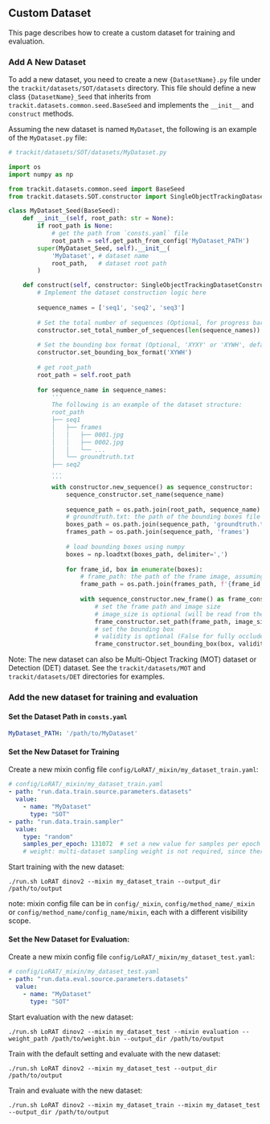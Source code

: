 ## Custom Dataset

This page describes how to create a custom dataset for training and evaluation.

### Add A New Dataset
To add a new dataset, you need to create a new `{DatasetName}.py` file under the `trackit/datasets/SOT/datasets` directory. This file should define a new class `{DatasetName}_Seed` that inherits from `trackit.datasets.common.seed.BaseSeed` and implements the `__init__` and `construct` methods.

Assuming the new dataset is named `MyDataset`, the following is an example of the `MyDataset.py` file:
```python
# trackit/datasets/SOT/datasets/MyDataset.py

import os
import numpy as np

from trackit.datasets.common.seed import BaseSeed
from trackit.datasets.SOT.constructor import SingleObjectTrackingDatasetConstructor

class MyDataset_Seed(BaseSeed):
    def __init__(self, root_path: str = None):
        if root_path is None:
            # get the path from `consts.yaml` file
            root_path = self.get_path_from_config('MyDataset_PATH') 
        super(MyDataset_Seed, self).__init__(
            'MyDataset', # dataset name
            root_path,   # dataset root path
        )

    def construct(self, constructor: SingleObjectTrackingDatasetConstructor):
        # Implement the dataset construction logic here
        
        sequence_names = ['seq1', 'seq2', 'seq3']
        
        # Set the total number of sequences (Optional, for progress bar)
        constructor.set_total_number_of_sequences(len(sequence_names))
        
        # Set the bounding box format (Optional, 'XYXY' or 'XYWH', default for XYWH)
        constructor.set_bounding_box_format('XYWH')
        
        # get root_path
        root_path = self.root_path
        
        for sequence_name in sequence_names:
            '''
            The following is an example of the dataset structure:
            root_path
            ├── seq1
            │   ├── frames
            │   │   ├── 0001.jpg
            │   │   ├── 0002.jpg
            │   │   └── ...
            │   └── groundtruth.txt
            ├── seq2
            ...            
            '''
            with constructor.new_sequence() as sequence_constructor:
                sequence_constructor.set_name(sequence_name)
                
                sequence_path = os.path.join(root_path, sequence_name)
                # groundtruth.txt: the path of the bounding boxes file
                boxes_path = os.path.join(sequence_path, 'groundtruth.txt')
                frames_path = os.path.join(sequence_path, 'frames')
                
                # load bounding boxes using numpy
                boxes = np.loadtxt(boxes_path, delimiter=',')
                
                for frame_id, box in enumerate(boxes):
                    # frame_path: the path of the frame image, assuming the frame image is named as 0001.jpg, 0002.jpg, ...
                    frame_path = os.path.join(frames_path, f'{frame_id + 1:04d}.jpg')
                    
                    with sequence_constructor.new_frame() as frame_constructor:
                        # set the frame path and image size 
                        # image_size is optional (will be read from the image if not provided)
                        frame_constructor.set_path(frame_path, image_size=(1920, 1080))
                        # set the bounding box
                        # validity is optional (False for fully occluded or out-of-view or not annotated)
                        frame_constructor.set_bounding_box(box, validity=True)
```

Note: The new dataset can also be Multi-Object Tracking (MOT) dataset or Detection (DET) dataset. See the `trackit/datasets/MOT` and `trackit/datasets/DET` directories for examples.

### Add the new dataset for training and evaluation

#### Set the Dataset Path in `consts.yaml`
```yaml
MyDataset_PATH: '/path/to/MyDataset'
```

#### Set the New Dataset for Training

Create a new mixin config file `config/LoRAT/_mixin/my_dataset_train.yaml`:

```yaml
# config/LoRAT/_mixin/my_dataset_train.yaml
- path: "run.data.train.source.parameters.datasets"
  value:
    - name: "MyDataset"
      type: "SOT"
- path: "run.data.train.sampler"
  value:
    type: "random"
    samples_per_epoch: 131072  # set a new value for samples per epoch
    # weight: multi-dataset sampling weight is not required, since there is only one dataset
```

Start training with the new dataset:
```shell
./run.sh LoRAT dinov2 --mixin my_dataset_train --output_dir /path/to/output
```

note: mixin config file can be in `config/_mixin`, `config/method_name/_mixin` or `config/method_name/config_name/mixin`, each with a different visibility scope.

#### Set the New Dataset for Evaluation:

Create a new mixin config file `config/LoRAT/_mixin/my_dataset_test.yaml`:

```yaml
# config/LoRAT/_mixin/my_dataset_test.yaml
- path: "run.data.eval.source.parameters.datasets"
  value:
    - name: "MyDataset"
      type: "SOT"
```

Start evaluation with the new dataset:
```shell
./run.sh LoRAT dinov2 --mixin my_dataset_test --mixin evaluation --weight_path /path/to/weight.bin --output_dir /path/to/output
```

Train with the default setting and evaluate with the new dataset:
```shell
./run.sh LoRAT dinov2 --mixin my_dataset_test --output_dir /path/to/output
```

Train and evaluate with the new dataset:
```shell
./run.sh LoRAT dinov2 --mixin my_dataset_train --mixin my_dataset_test --output_dir /path/to/output
```
